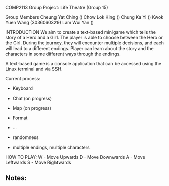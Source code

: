 COMP2113 Group Project: Life Theatre (Group 15)

Group Members
Cheung Yat Ching ()
Chow Lok King ()
Chung Ka Yi ()
Kwok Yuen Wang (3036060329)
Lam Wui Yan ()

INTRODUCTION
We aim to create a text-based minigame which tells the story of a Hero and a Girl. The player is able to choose between the Hero or the Girl. During the journey, they will encounter multiple decisions, and each will lead to a different endings. Player can learn about the story and the characters in some different ways through the endings.

A text-based game is a console application that can be accessed using the Linux terminal and via SSH.

Current process:
- Keyboard
- Chat (on progress)
- Map (on progress)
- Format
- ...

- randomness
- multiple endings, multiple characters

HOW TO PLAY:
W - Move Upwards
D - Move Downwards
A - Move Leftwards
S - Move Rightwards


Notes:
- 
